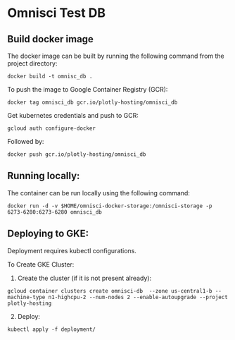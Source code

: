 
# Omnisci Test DB


## Build docker image

The docker image can be built by running the following command from the project directory:
```
docker build -t omnisc_db .
```

To push the image to Google Container Registry (GCR):

```
docker tag omnisci_db gcr.io/plotly-hosting/omnisci_db
```

Get kubernetes credentials and push to GCR:
```
gcloud auth configure-docker
```

Followed by:

```
docker push gcr.io/plotly-hosting/omnisci_db
```

## Running locally:

The container can be run locally using the following command:

```
docker run -d -v $HOME/omnisci-docker-storage:/omnisci-storage -p 6273-6280:6273-6280 omnisci_db
```

## Deploying to GKE:

Deployment requires kubectl configurations. 

To Create GKE Cluster:

1. Create the cluster (if it is not present already):

```
gcloud container clusters create omnisci-db  --zone us-central1-b --machine-type n1-highcpu-2 --num-nodes 2 --enable-autoupgrade --project plotly-hosting
```

2. Deploy:

```
kubectl apply -f deployment/
```
